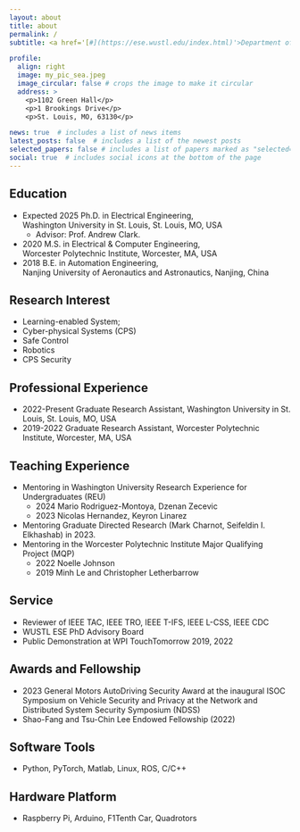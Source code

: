 ```yaml
---
layout: about
title: about
permalink: /
subtitle: <a href='[#](https://ese.wustl.edu/index.html)'>Department of Electrical and Systems Engineering, Washington University in St. Louis</a><br></br><a> Email hongchao@wustl.edu</a>

profile:
  align: right
  image: my_pic_sea.jpeg
  image_circular: false # crops the image to make it circular
  address: >
    <p>1102 Green Hall</p>
    <p>1 Brookings Drive</p>
    <p>St. Louis, MO, 63130</p>

news: true  # includes a list of news items
latest_posts: false  # includes a list of the newest posts
selected_papers: false # includes a list of papers marked as "selected={true}"
social: true  # includes social icons at the bottom of the page
---
```


## Education
- Expected 2025 Ph.D. in Electrical Engineering, <br />
  Washington University in St. Louis, St. Louis, MO, USA
  - Advisor: Prof. Andrew Clark. 
- 2020 M.S. in Electrical & Computer Engineering, <br />
  Worcester Polytechnic Institute, Worcester, MA, USA
- 2018 B.E. in Automation Engineering, <br />
  Nanjing University of Aeronautics and Astronautics, Nanjing, China

## Research Interest
- Learning-enabled System; 
- Cyber-physical Systems (CPS)
- Safe Control
- Robotics
- CPS Security

## Professional Experience
- 2022-Present   Graduate Research Assistant, Washington University in St. Louis, St. Louis, MO, USA
- 2019-2022      Graduate Research Assistant, Worcester Polytechnic Institute, Worcester, MA, USA

## Teaching Experience
- Mentoring in Washington University Research Experience for Undergraduates (REU)
  - 2024 Mario Rodriguez-Montoya, Dzenan Zecevic
  - 2023 Nicolas Hernandez, Keyron Linarez
- Mentoring Graduate Directed Research (Mark Charnot, Seifeldin I. Elkhashab) in 2023.
- Mentoring in the Worcester Polytechnic Institute Major Qualifying Project (MQP)
  - 2022 Noelle Johnson
  - 2019 Minh Le and Christopher Letherbarrow

## Service
- Reviewer of IEEE TAC, IEEE TRO, IEEE T-IFS, IEEE L-CSS, IEEE CDC
- WUSTL ESE PhD Advisory Board
- Public Demonstration at WPI TouchTomorrow 2019, 2022

## Awards and Fellowship
- 2023 General Motors AutoDriving Security Award at the inaugural ISOC Symposium on Vehicle Security and Privacy at the Network and Distributed System Security Symposium (NDSS)
- Shao-Fang and Tsu-Chin Lee Endowed Fellowship (2022)

## Software Tools
- Python, PyTorch, Matlab, Linux, ROS, C/C++

## Hardware Platform
- Raspberry Pi, Arduino, F1Tenth Car, Quadrotors

<!-- Write your biography here. Tell the world about yourself. Link to your favorite [subreddit](http://reddit.com). You can put a picture in, too. The code is already in, just name your picture `prof_pic.jpg` and put it in the `img/` folder.

Put your address / P.O. box / other info right below your picture. You can also disable any of these elements by editing `profile` property of the YAML header of your `_pages/about.md`. Edit `_bibliography/papers.bib` and Jekyll will render your [publications page](/al-folio/publications/) automatically.

Link to your social media connections, too. This theme is set up to use [Font Awesome icons](http://fortawesome.github.io/Font-Awesome/) and [Academicons](https://jpswalsh.github.io/academicons/), like the ones below. Add your Facebook, Twitter, LinkedIn, Google Scholar, or just disable all of them. -->
